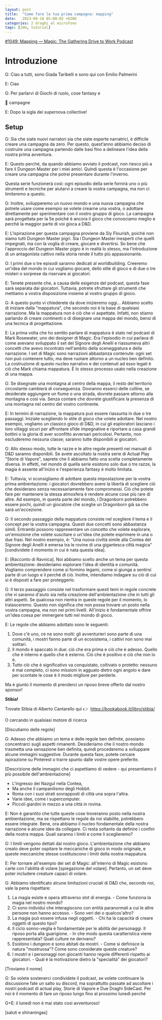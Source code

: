 ```yaml
---
layout: post
title:  "Come fare la tua prima campagna: mapping"
date:   2023-09-18 05:00:02 +0200
categories: 2 draghi al microfono
tags: [2dm, tutorial]
---
```


[#1049: Mapping — Magic: The Gathering Drive to Work Podcast](https://overcast.fm/+5mwb345Zc)

# Introduzione

G: Ciao a tutti, sono Giada Taribelli e sono qui con Emilio Palmerini

E: Ciao

G: Per parlarvi di Giochi di ruolo, cose fantasy e 

<aside>
🐲 campagne

</aside>

E: Dopo la sigla dei supernova collective!

## Setup

G: Sia che siate nuovi narratori sia che siate esperte narratrici, è difficile creare una campagna da zero. Per questo, quest’anno abbiamo deciso di costruire una campagna partendo dalle basi fino a delineare l'idea della nostra prima avventura.

E: Questo perché, da quando abbiamo avviato il podcast, non riesco più a fare il Dungeon Master per i miei amici. Quindi questa è l'occasione per creare una campagna che potrei presentare durante l'inverno.

Questa serie funzionerà così: ogni episodio della serie fornirà uno o più strumenti e tecniche per aiutarvi a creare la vostra campagna, ma non ci limiteremo a questo.

G: Inoltre, svilupperemo un nuovo mondo e una nuova campagna che potrete usare come esempio se volete crearne una vostra, o adottare direttamente per sperimentare con il vostro gruppo di gioco. La campagna sarà progettata per la 5e poiché è ancora il gioco che conosciamo meglio e perché la maggior parte di voi gioca a D&D.

E: L'ispirazione per questa campagna proviene da Sly Flourish, poiché non siamo tutti Dungeon Master pigri. Sia i Dungeon Master inesperti che quelli impegnati, ma con la voglia di creare, giocare e divertirsi. So bene che l'approccio del Dungeon Master pigro è in realtà lo stesso, ma l'introduzione di un antagonista cattivo nella storia rende il tutto più appassionante.

G: I primi due o tre episodi saranno dedicati al worldbuilding. Creeremo un'idea del mondo in cui vogliamo giocare, dello stile di gioco e di due o tre misteri o sorprese da riservare ai giocatori.

E: Tenete presente che, a causa delle esigenze del podcast, questa fase sarà separata dai giocatori. Tuttavia, potrete sfruttare gli strumenti che mettiamo a vostra disposizione insieme al vostro gruppo di gioco.

G: A questo punto vi chiederete da dove inizieremo oggi... Abbiamo scelto di iniziare dalla "mappatura", che secondo noi è la base di qualsiasi narrazione. Ma la mappatura non è ciò che vi aspettate. Infatti, non stiamo parlando di creare continenti o di disegnare una mappa del mondo, bensì di una tecnica di progettazione.

E: La prima volta che ho sentito parlare di mappatura è stato nel podcast di Mark Rosewater, uno dei designer di Magic. Era l'episodio in cui parlava di come avevano sviluppato il set del Signore degli Anelli e riassumeva altri concetti che avevo incontrato nell'ambito della sceneggiatura e della narrazione. I set di Magic sono narrazioni abbastanza contenute: ogni set non può contenere tutto, ma deve ruotare attorno a un nucleo ben definito. La costruzione di questo nucleo narrativo e dei contenuti ad esso legati è ciò che Mark chiama mappatura. È lo stesso processo usato nella creazione di una mappa.

G: Se disegnate una montagna al centro della mappa, il resto del territorio circostante cambierà di conseguenza. Dovranno esserci delle colline, se desiderate aggiungere un fiume o una strada, dovrete passare attorno alla montagna e così via. Senza contare che dovrete giustificare la presenza di una montagna nel centro del vostro continente.

E: In termini di narrazione, la mappatura può essere riassunta in due o tre passaggi. Iniziate scegliendo lo stile di gioco che volete adottare. Nel nostro esempio, vogliamo un classico gioco di D&D, in cui gli esploratori lasciano i loro villaggi sicuri per affrontare sfide impegnative e riportare a casa grandi bottini o la gloria di aver sconfitto avversari pericolosi. Pertanto, non escluderemo nessuna classe; saranno tutte disponibili ai giocatori.

G: Allo stesso modo, tutte le razze e le altre regole presenti nei manuali di D&D saranno disponibili. Se avete ascoltato la nostra serie di Actual Play "Storie di Vapore", saprete che lì abbiamo fatto una scelta completamente diversa. In effetti, nel mondo di quella serie esistono solo due o tre razze, la magia è assente all'inizio e l'esperienza fantasy è molto limitata.

E: Tuttavia, vi sconsigliamo di adottare questa impostazione per la vostra prima ambientazione: i giocatori dovrebbero avere la libertà di scegliere ciò che desiderano senza necessariamente fare compromessi. Ciò che potete fare per mantenere la stessa atmosfera è rendere alcune cose più rare di altre. Ad esempio, in questa parte del mondo, i Dragonborn potrebbero essere pochi, quindi un giocatore che sceglie un Dragonborn già sa che sarà un'eccezione.

G: Il secondo passaggio della mappatura consiste nel scegliere il tema e il concept per la vostra campagna. Questi due concetti sono abbastanza simili. Entrambi possono rappresentare un concetto che volete esplorare, un'emozione che volete suscitare o un'idea che potete esprimere in una o due frasi. Nel nostro esempio, è: "Una nuova civiltà simile alla Contea del Signore degli Anelli è emersa tra le rovine di una gigantesca città magica" [condividete il momento in cui è nata questa idea].

E: [Racconto di Ravnica]. Noi abbiamo scelto anche un tema per questa ambientazione: desideriamo esplorare l'idea di identità e comunità. Vogliamo comprendere come si formino legami, come si giunga a sentirsi parte di un luogo e il perché di ciò. Inoltre, intendiamo indagare su ciò di cui si è disposti a fare per proteggerlo.

G: Il terzo passaggio consiste nel trasformare questi temi in regole concrete che vi saranno d'aiuto sia nella creazione dell'ambientazione che in tutti gli altri aspetti. Se qualcosa non rientra in queste regole per il momento, lo tralasceremo. Questo non significa che non possa trovare un posto nella vostra campagna, ma non nei primi livelli. All'inizio è fondamentale offrire un'idea coesa per immergere tutti nel mondo di gioco.

E: Le regole che abbiamo adottato sono le seguenti:

1. Dove c'è uno, ce ne sono molti: gli avventurieri sono parte di una comunità, i mostri fanno parte di un ecosistema, i cattivi non sono mai solitari.
2. Il mondo è spaccato in due: ciò che era prima e ciò che è adesso. Quello che è interno e quello che è esterno. Ciò che è positivo e ciò che non lo è.
3. Tutto ciò che è significativo va conquistato, coltivato o protetto: nessuno è mai completo, ci sono missioni in agguato dietro ogni angolo e dare per scontate le cose è il modo migliore per perderle.

Ma è giunto il momento di prenderci un riposo breve offerto dal nostro sponsor! 

**Stibia!**

Trovate Stibia di Alberto Cantarello qui 👉  https://bookabook.it/libro/stibia/

O cercando in qualsiasi motore di ricerca

[Discutiamo delle regole]

G: Adesso che abbiamo un tema e delle regole ben definite, possiamo concentrarci sugli aspetti rimanenti. Desideriamo che il nostro mondo trasmetta una sensazione ben definita, quindi procederemo a sviluppare alcune immagini suggestive. Durante questa fase, potete cercare ispirazione su Pinterest o trarre spunto dalle vostre opere preferite.

[Descrizione delle immagini che ci aspettiamo di vedere - qui presentiamo il più possibile dell'ambientazione]

- L'ingresso dei Nazgul nella Contea,
- Ma anche il campanilismo degli Hobbit.
- Roma con i suoi strati sovrapposti di città una sopra l'altra.
- Varie idee, come i supercomputer.
- Piccoli giardini in mezzo a una città in rovina.

E: Non è garantito che tutte queste cose troveranno posto nella nostra ambientazione, ma se rispettano le regole da noi stabilite, potrebbero essere integrate. Bene, ora abbiamo il nucleo fondamentale della nostra narrazione e alcune idee da collegare. Ci resta soltanto da definire i confini della nostra mappa. Quali saranno i limiti e come li sceglieremo?

G: I limiti vengono dettati dal nostro gioco. L'ambientazione che abbiamo creato deve poter ospitare le meccaniche di gioco in modo originale, e queste meccaniche stesse costituiscono i limiti della nostra mappatura.

E: Per tornare all'esempio dei set di Magic: all'interno di Magic esistono carte con l'abilità di volare [spiegazione del volare]. Pertanto, un set deve poter includere creature capaci di volare.

G: Abbiamo identificato alcune limitazioni cruciali di D&D che, secondo noi, vale la pena rispettare:

1. La magia esiste e opera attraverso slot di energia. - Come funziona la magia nel nostro mondo?
2. Ci sono individui che interagiscono con entità paranormali a cui le altre persone non hanno accesso. - Sono veri dei o qualcos'altro?
3. La magia può essere infusa negli oggetti. - Chi ha la capacità di creare oggetti di questo tipo?
4. Il ciclo sonno-veglia è fondamentale per le abilità dei personaggi. Il riposo porta alla guarigione. - In che modo questa caratteristica viene rappresentata? Quali culture ne derivano?
5. Esistono i dungeon e sono abitati da mostri. - Come si definisce la natura "mostruosa"? Come sono considerate queste creature?
6. I mostri e i personaggi non giocanti hanno regole differenti rispetto ai giocatori. - Qual è la motivazione dietro la "specialità" dei giocatori?

[Troviamo il nome]

G: Se volete sostenerci condividete il podcast, se volete continuare la discussione fate un salto su discord, ma soprattutto passate ad ascoltare i nostri podcast di actual play, Storie di Vapore e Due Draghi SideCast. Per noi è il momento di fare un riposo lungo fino al prossimo lunedì perché

G+E: il lunedì non è mai stato così avventuroso!

[saluti e shinaningas]